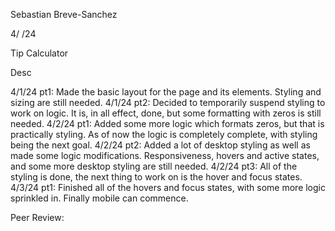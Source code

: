 Sebastian Breve-Sanchez

4/ /24

Tip Calculator

Desc

4/1/24 pt1: Made the basic layout for the page and its elements. Styling and sizing are still needed.
4/1/24 pt2: Decided to temporarily suspend styling to work on logic. It is, in all effect, done, but some formatting with zeros is still needed.
4/2/24 pt1: Added some more logic which formats zeros, but that is practically styling. As of now the logic is completely complete, with styling being the next goal.
4/2/24 pt2: Added a lot of desktop styling as well as made some logic modifications. Responsiveness, hovers and active states, and some more desktop styling are still needed.
4/2/24 pt3: All of the styling is done, the next thing to work on is the hover and focus states.
4/3/24 pt1: Finished all of the hovers and focus states, with some more logic sprinkled in. Finally mobile can commence.

Peer Review: